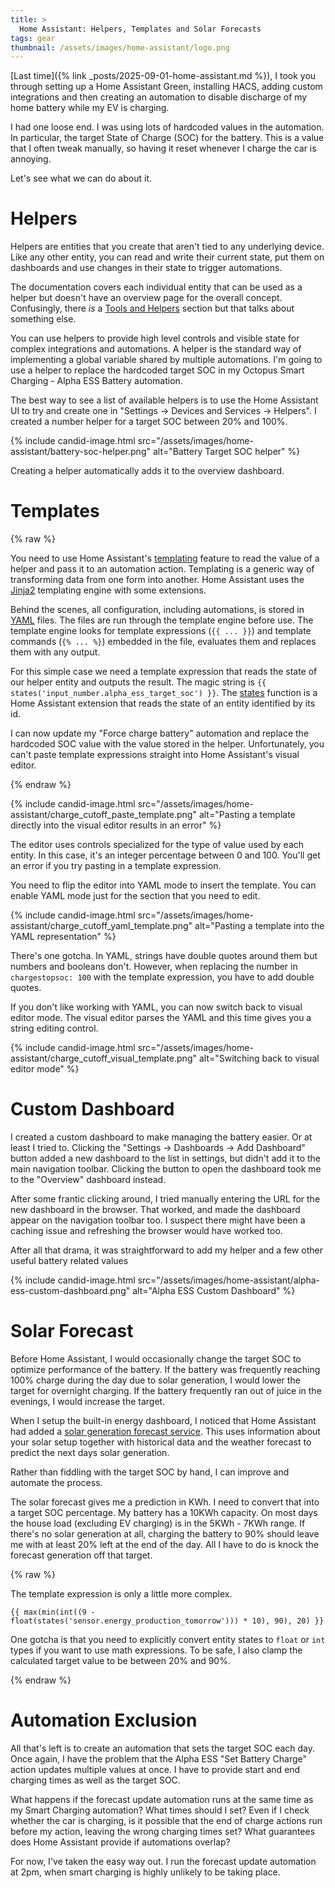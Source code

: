```yaml
---
title: >
  Home Assistant: Helpers, Templates and Solar Forecasts
tags: gear
thumbnail: /assets/images/home-assistant/logo.png
---
```


[Last time]({% link _posts/2025-09-01-home-assistant.md %}), I took you through setting up a Home Assistant Green, installing HACS, adding custom integrations and then creating an automation to disable discharge of my home battery while my EV is charging.

I had one loose end. I was using lots of hardcoded values in the automation. In particular, the target State of Charge (SOC) for the battery. This is a value that I often tweak manually, so having it reset whenever I charge the car is annoying. 

Let's see what we can do about it.

# Helpers

Helpers are entities that you create that aren't tied to any underlying device. Like any other entity, you can read and write their current state, put them on dashboards and use changes in their state to trigger automations. 

The documentation covers each individual entity that can be used as a helper but doesn't have an overview page for the overall concept. Confusingly, there *is* a [Tools and Helpers](https://www.home-assistant.io/docs/tools/) section but that talks about something else.

You can use helpers to provide high level controls and visible state for complex integrations and automations. A helper is the standard way of implementing a global variable shared by multiple automations. I'm going to use a helper to replace the hardcoded target SOC in my Octopus Smart Charging - Alpha ESS Battery automation. 

The best way to see a list of available helpers is to use the Home Assistant UI to try and create one in "Settings -> Devices and Services -> Helpers". I created a number helper for a target SOC between 20% and 100%. 

{% include candid-image.html src="/assets/images/home-assistant/battery-soc-helper.png" alt="Battery Target SOC helper" %}

Creating a helper automatically adds it to the overview dashboard.

# Templates

{% raw %}

You need to use Home Assistant's [templating](https://www.home-assistant.io/docs/configuration/templating/) feature to read the value of a helper and pass it to an automation action. Templating is a generic way of transforming data from one form into another. Home Assistant uses the [Jinja2](https://palletsprojects.com/p/jinja) templating engine with some extensions. 

Behind the scenes, all configuration, including automations, is stored in [YAML](https://www.home-assistant.io/docs/configuration/yaml/) files. The files are run through the template engine before use. The template engine looks for template expressions (`{{ ... }}`) and template commands (`{% ... %}`) embedded in the file, evaluates them and replaces them with any output.

For this simple case we need a template expression that reads the state of our helper entity and outputs the result. The magic string is `{{ states('input_number.alpha_ess_target_soc') }}`. The [states](https://www.home-assistant.io/docs/configuration/templating/#states) function is a Home Assistant extension that reads the state of an entity identified by its id.

I can now update my "Force charge battery" automation and replace the hardcoded SOC value with the value stored in the helper. Unfortunately, you can't paste template expressions straight into Home Assistant's visual editor.

{% endraw %}

{% include candid-image.html src="/assets/images/home-assistant/charge_cutoff_paste_template.png" alt="Pasting a template directly into the visual editor results in an error" %}

The editor uses controls specialized for the type of value used by each entity. In this case, it's an integer percentage between 0 and 100. You'll get an error if you try pasting in a template expression.

You need to flip the editor into YAML mode to insert the template. You can enable YAML mode just for the section that you need to edit.

{% include candid-image.html src="/assets/images/home-assistant/charge_cutoff_yaml_template.png" alt="Pasting a template into the YAML representation" %}

There's one gotcha. In YAML, strings have double quotes around them but numbers and booleans don't. However, when replacing the number in `chargestopsoc: 100` with the template expression, you have to add double quotes.

If you don't like working with YAML, you can now switch back to visual editor mode. The visual editor parses the YAML and this time gives you a string editing control.

{% include candid-image.html src="/assets/images/home-assistant/charge_cutoff_visual_template.png" alt="Switching back to visual editor mode" %}

# Custom Dashboard

I created a custom dashboard to make managing the battery easier. Or at least I tried to. Clicking the "Settings -> Dashboards -> Add Dashboard" button added a new dashboard to the list in settings, but didn't add it to the main navigation toolbar. Clicking the button to open the dashboard took me to the "Overview" dashboard instead.

After some frantic clicking around, I tried manually entering the URL for the new dashboard in the browser. That worked, and made the dashboard appear on the navigation toolbar too. I suspect there might have been a caching issue and refreshing the browser would have worked too. 

After all that drama, it was straightforward to add my helper and a few other useful battery related values

{% include candid-image.html src="/assets/images/home-assistant/alpha-ess-custom-dashboard.png" alt="Alpha ESS Custom Dashboard" %}

# Solar Forecast

Before Home Assistant, I would occasionally change the target SOC to optimize performance of the battery. If the battery was frequently reaching 100% charge during the day due to solar generation, I would lower the target for overnight charging. If the battery frequently ran out of juice in the evenings, I would increase the target. 

When I setup the built-in energy dashboard, I noticed that Home Assistant had added a [solar generation forecast service](https://www.home-assistant.io/integrations/forecast_solar/). This uses information about your solar setup together with historical data and the weather forecast to predict the next days solar generation. 

Rather than fiddling with the target SOC by hand, I can improve and automate the process. 

The solar forecast gives me a prediction in KWh. I need to convert that into a target SOC percentage. My battery has a 10KWh capacity. On most days the house load (excluding EV charging) is in the 5KWh - 7KWh range. If there's no solar generation at all, charging the battery to 90% should leave me with at least 20% left at the end of the day. All I have to do is knock the forecast generation off that target.

{% raw %}

The template expression is only a little more complex.

```jinja
{{ max(min(int((9 - float(states('sensor.energy_production_tomorrow'))) * 10), 90), 20) }}
```

One gotcha is that you need to explicitly convert entity states to `float` or `int` types if you want to use math expressions. To be safe, I also clamp the calculated target value to be between 20% and 90%. 

{% endraw %}

# Automation Exclusion

All that's left is to create an automation that sets the target SOC each day. Once again, I have the problem that the Alpha ESS "Set Battery Charge" action updates multiple values at once. I have to provide start and end charging times as well as the target SOC.

What happens if the forecast update automation runs at the same time as my Smart Charging automation? What times should I set? Even if I check whether the car is charging, is it possible that the end of charge actions run before my action, leaving the wrong charging times set? What guarantees does Home Assistant provide if automations overlap?

For now, I've taken the easy way out. I run the forecast update automation at 2pm, when smart charging is highly unlikely to be taking place.

